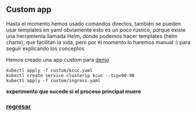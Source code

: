 ## Custom app

Hasta el momento hemos usado comandos directos, también se pueden usar templates en yaml
obviamente esto es un poco rústico, porque existe una herramienta llamada Helm, donde podemos hacer templates 
(helm charts), que facilitan la vida, pero por el momento lo haremos manual :) para seguir explicando los conceptos

Hemos creado una app custom para [demo](localbuild.md)

```
kubectl apply -f custom/kcuc.yaml
kubectl create service clusterip kcuc --tcp=90:90
kubectl apply -f custom/ingress.yaml
```

__experimento que sucede si el proceso principal muere__

### [regresar](README.md)
